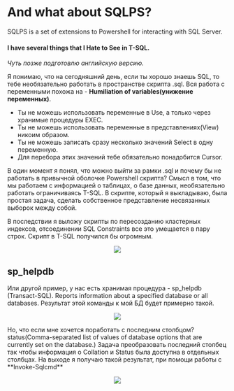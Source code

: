 # And what about SQLPS?
SQLPS is a set of extensions to Powershell for interacting with SQL Server.
#### I have several things that I Hate to See in T-SQL.
*Чуть позже подготовлю английскую версию.*

Я понимаю, что на сегодняшний день, если ты хорошо знаешь SQL, то тебе необязательно работать в пространстве скрипта .sql.
Вся работа с переменными похожа на - **Humiliation of variables(унижение переменных)**.
- Ты не можешь использовать переменные в Use, а только через хранимые процедуры EXEC.
- Ты не можешь использовать переменные в представлениях(View) никоим образом.
- Ты не можешь записать сразу несколько значений Select в одну переменную.
- Для перебора этих значений тебе обязательно понадобится Cursor.

В один момент я понял, что можно выйти за рамки .sql и почему бы не работать в привычной оболочке Powershell скрипта?
Смысл в том, что мы работаем с информацией о таблицах, о базе данных, необязательно работать ограничиваясь T-SQL.
В скрипте, который я выкладываю, была простая задача, сделать собственное представление несвязанных выборок между собой.

В последствии я выложу скрипты по пересозданию кластерных индексов, отсоединении SQL Constraints все это умещается в пару строк.
Скрипт в T-SQL получился бы огромным.

<p align="center">
<img src="http://image.prntscr.com/image/b5f6ed52e2c844d8b8ce3f3155a33824.png">
</p>

## sp_helpdb
Или другой пример, у нас есть хранимая процедура - sp_helpdb (Transact-SQL). Reports information about a specified database or all databases. 
Результат этой команды к мой БД будет примерно такой.
<p align="center">
<img src="http://image.prntscr.com/image/cde5ac86aa274481baf8ad33724032e1.png">
</p>
Но, что если мне хочется поработать с последним столбцом? status(Comma-separated list of values of database options that are currently set on the database.)
Задача преобразовать последний столбец так чтобы информация о Collation и Status была доступна в отдельных столбцах.
На выходе я получаю такой результат, при помощи работы с **Invoke-Sqlcmd**
<p align="center">
<img src="http://image.prntscr.com/image/1659f1d9d9d947ed9a891e5be33c4962.png">
</p>
